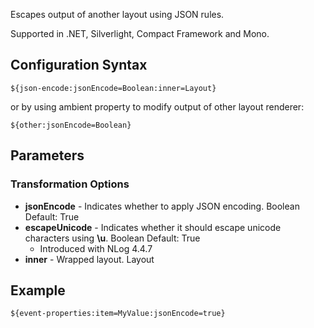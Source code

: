 Escapes output of another layout using JSON rules. 

Supported in .NET, Silverlight, Compact Framework and Mono.

## Configuration Syntax
```
${json-encode:jsonEncode=Boolean:inner=Layout}
```

or by using ambient property to modify output of other layout renderer:

```
${other:jsonEncode=Boolean}
```

## Parameters
### Transformation Options
* **jsonEncode** - Indicates whether to apply JSON encoding. Boolean Default: True
* **escapeUnicode** - Indicates whether it should escape unicode characters using **\u**. Boolean Default: True
  * Introduced with NLog 4.4.7
* **inner** - Wrapped layout. Layout


## Example

```
${event-properties:item=MyValue:jsonEncode=true}
```